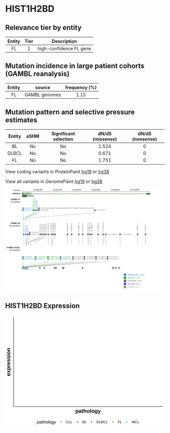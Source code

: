 # HIST1H2BD

## Relevance tier by entity

|Entity|Tier|Description            |
|:------:|:----:|-----------------------|
|FL    |1   |high-confidence FL gene|

## Mutation incidence in large patient cohorts (GAMBL reanalysis)

|Entity|source       |frequency (%)|
|:------:|:-------------:|:-------------:|
|FL    |GAMBL genomes|1.15         |

## Mutation pattern and selective pressure estimates

|Entity|aSHM|Significant selection|dN/dS (missense)|dN/dS (nonsense)|
|:------:|:----:|:---------------------:|:----------------:|:----------------:|
|BL    |No  |No                   |1.524           |0               |
|DLBCL |No  |No                   |0.671           |0               |
|FL    |No  |No                   |1.751           |0               |



View coding variants in ProteinPaint [hg19](https://morinlab.github.io/LLMPP/GAMBL/HIST1H2BD_protein.html)  or [hg38](https://morinlab.github.io/LLMPP/GAMBL/HIST1H2BD_protein_hg38.html)

View all variants in GenomePaint [hg19](https://morinlab.github.io/LLMPP/GAMBL/HIST1H2BD.html)  or [hg38](https://morinlab.github.io/LLMPP/GAMBL/HIST1H2BD_hg38.html)

![image](images/proteinpaint/HIST1H2BD.svg)
## HIST1H2BD Expression
![image](images/gene_expression/HIST1H2BD_by_pathology.svg)
<!-- ORIGIN: Unknown -->

